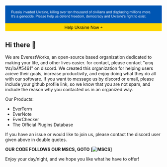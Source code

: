 
[![Stand With Ukraine](https://raw.githubusercontent.com/vshymanskyy/StandWithUkraine/main/banner2-direct.svg)](https://vshymanskyy.github.io/StandWithUkraine)

## Hi there 👋

We are EverestWorks, an open-source based organization dedicated to making your life, and other lives easier. for contact, please contact "ᴚıɔʞ ∀sʇ1ǝʎ#5461" on discord.
We created this organization for helping users acieve their goals, increase productivity, and enjoy doing what they do all with our software.
If you want to message us by discord or email, please include your github profile link, so we know that you are not spam, and include the reason why you contacted us in an organized way.

Our Products:
- EverTerm
- EverNote
- EverChecker
- The Official Plugins Database


If you have an issue or would like to join us, please contact the discord user given above in double quotes.

**OUR CODE FOLLOWS OUR MSCS, GOTO [![MSCS](github.com/EverestWorks/MSCS)]**

Enjoy your day/night, and we hope you like what he have to offer!
